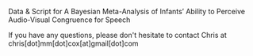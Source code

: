 Data & Script for A Bayesian Meta-Analysis of Infants’ Ability to Perceive Audio-Visual Congruence for Speech

If you have any questions, please don't hesitate to contact Chris at chris[dot]mm[dot]cox[at]gmail[dot]com
